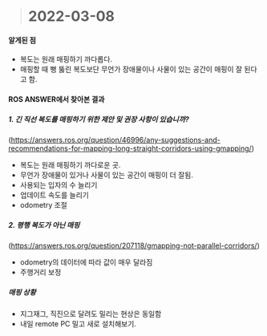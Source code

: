 ># 2022-03-08

#### 알게된 점
* 복도는 원래 매핑하기 까다롭다.
* 매핑할 때 뻥 뚫린 복도보단 무언가 장애물이나 사물이 있는 공간이 매핑이 잘 된다고 함.

#### ROS ANSWER에서 찾아본 결과
##### 1. 긴 직선 복도를 매핑하기 위한 제안 및 권장 사항이 있습니까?
(https://answers.ros.org/question/46996/any-suggestions-and-recommendations-for-mapping-long-straight-corridors-using-gmapping/)
* 복도는 원래 매핑하기 까다로운 곳.
* 무언가 장애물이 있거나 사물이 있는 공간이 매핑이 더 잘됨.
* 사용되는 입자의 수 늘리기
* 업데이트 속도를 늘리기
* odometry 조절

##### 2. 평행 복도가 아닌 매핑
(https://answers.ros.org/question/207118/gmapping-not-parallel-corridors/)
* odometry의 데이터에 따라 값이 매우 달라짐
* 주행거리 보정

##### 매핑 상황
* 지그재그, 직진으로 달려도 밀리는 현상은 동일함
* 내일 remote PC 밀고 새로 설치해보기.
